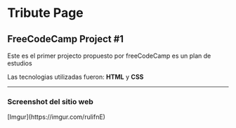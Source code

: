 <h1>Tribute Page</h1>

<h2>FreeCodeCamp Project #1</h2>

<p>Este es el primer projecto propuesto por freeCodeCamp es un plan de estudios</p>
<p>Las tecnologias utilizadas fueron: <b>HTML</b> y <b>CSS</b><p>
  
 <hr>
 <h3>Screenshot del sitio web</h3>
 [Imgur](https://imgur.com/rulifnE)
